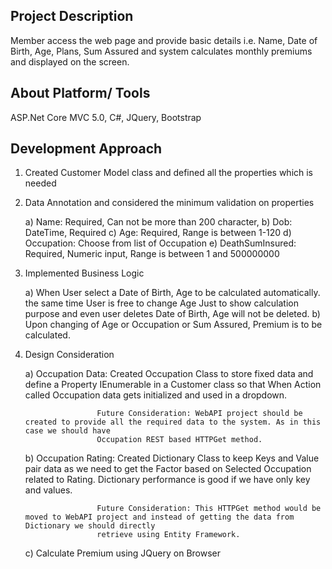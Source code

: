 <h2>Project Description</h2>

Member access the web page and provide basic details i.e. Name, Date of Birth, Age, Plans, Sum Assured and system calculates monthly premiums and displayed on the screen.

<h2>About Platform/ Tools</h2>
ASP.Net Core MVC 5.0, C#, JQuery, Bootstrap

<h2>Development Approach</h2>

1. Created Customer Model class and defined all the properties which is needed

2. Data Annotation and considered the minimum validation on properties

   a) Name: Required, Can not be more than 200 character, 
   b) Dob: DateTime, Required
   c) Age: Required, Range is between 1-120
   d) Occupation: Choose from list of Occupation
   e) DeathSumInsured: Required, Numeric input, Range is between 1 and 500000000
   
3. Implemented Business Logic

   a) When User select a Date of Birth, Age to be calculated automatically. 
      the same time User is free to change Age Just to show calculation purpose and even user deletes Date of Birth, Age will not be deleted.
   b) Upon changing of Age or Occupation or Sum Assured, Premium is to be calculated.

4. Design Consideration

   a) Occupation Data: Created Occupation Class to store fixed data and define a Property IEnumerable<Occupation> in a Customer class so that When Action called 
                       Occupation data gets initialized and used in a dropdown.
                       
                       Future Consideration: WebAPI project should be created to provide all the required data to the system. As in this case we should have 
                       Occupation REST based HTTPGet method.
  
   b) Occupation Rating: Created Dictionary Class to keep Keys and Value pair data as we need to get the Factor based on Selected Occupation related to Rating. 
                       Dictionary performance is good if we have only key and values.
                       
                       Future Consideration: This HTTPGet method would be moved to WebAPI project and instead of getting the data from Dictionary we should directly 
                       retrieve using Entity Framework.
                       
   c) Calculate Premium using JQuery on Browser 


   

